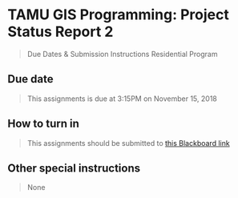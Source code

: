 # TAMU GIS Programming: Project Status Report 2  
> Due Dates & Submission Instructions
> Residential Program

## Due date 
> This assignments is due at 3:15PM on November 15, 2018

## How to turn in 
> This assignments should be submitted to [this Blackboard link](https://geosciencestamu.instructure.com/courses/80/assignments/1007)

## Other special instructions 
> None

